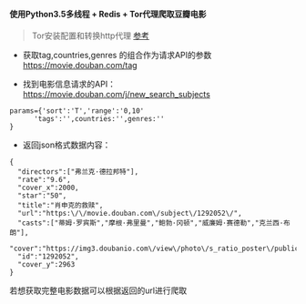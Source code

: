 #### 使用Python3.5多线程 + Redis + Tor代理爬取豆瓣电影  
> Tor安装配置和转换http代理 [参考](http://www.manhand.top/15/article_detail)


- 获取tag,countries,genres 的组合作为请求API的参数 https://movie.douban.com/tag  

- 找到电影信息请求的API：https://movie.douban.com/j/new_search_subjects  
```
params={'sort':'T','range':'0,10'
      'tags':'',countries:'',genres:''
}
```

- 返回json格式数据内容：  
```
{
  "directors":["弗兰克·德拉邦特"],
  "rate":"9.6",
  "cover_x":2000,
  "star":"50",
  "title":"肖申克的救赎",
  "url":"https:\/\/movie.douban.com\/subject\/1292052\/",
  "casts":["蒂姆·罗宾斯","摩根·弗里曼","鲍勃·冈顿","威廉姆·赛德勒","克兰西·布朗"],
  "cover":"https://img3.doubanio.com\/view\/photo\/s_ratio_poster\/public\/p480747492.jpg",
  "id":"1292052",
  "cover_y":2963
}
```

若想获取完整电影数据可以根据返回的url进行爬取
